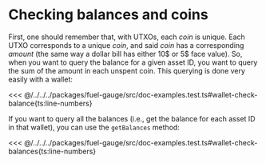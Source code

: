 # Checking balances and coins

First, one should remember that, with UTXOs, each _coin_ is unique. Each UTXO corresponds to a unique _coin_, and said _coin_ has a corresponding _amount_ (the same way a dollar bill has either 10$ or 5$ face value). So, when you want to query the balance for a given asset ID, you want to query the sum of the amount in each unspent coin. This querying is done very easily with a wallet:

<<< @/../../../packages/fuel-gauge/src/doc-examples.test.ts#wallet-check-balance{ts:line-numbers}

If you want to query all the balances (i.e., get the balance for each asset ID in that wallet), you can use the `getBalances` method:

<<< @/../../../packages/fuel-gauge/src/doc-examples.test.ts#wallet-check-balances{ts:line-numbers}
